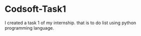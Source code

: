 # Codsoft-Task1
I created a task 1 of my internship. that is to do list using python programming language.
